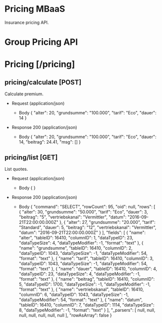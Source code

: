 # Pricing MBaaS

Insurance pricing API. 

# Group Pricing API

# Pricing [/pricing]

## pricing/calculate [POST] 

Calculate premium.

+ Request (application/json)
    + Body
            {
            "alter": 20,
            "grundsumme": "100.000",
            "tarif": "Eco",
            "dauer": 14
            }

+ Response 200 (application/json)
    + Body
            {
              "alter": 20,
              "grundsumme": "100.000",
              "tarif": "Eco",
              "dauer": 14,
              "beitrag": 24.41,
              "msg": []
            }

## pricing/list [GET]

List quotes.

+ Request (application/json)
    + Body
            {
            }

+ Response 200 (application/json)
    + Body
            {
              "command": "SELECT",
              "rowCount": 95,
              "oid": null,
              "rows": [
                {
                  "alter": 30,
                  "grundsumme": "50.000",
                  "tarif": "Eco",
                  "dauer": 3,
                  "beitrag": "5",
                  "vertriebskanal": "Vermittler",
                  "datum": "2016-09-21T22:00:00.000Z"
                },
                {
                  "alter": 27,
                  "grundsumme": "20.000",
                  "tarif": "Standard",
                  "dauer": 5,
                  "beitrag": "12",
                  "vertriebskanal": "Vermittler",
                  "datum": "2016-09-21T22:00:00.000Z"
                }
              ],
              "fields": [
                {
                  "name": "alter",
                  "tableID": 16410,
                  "columnID": 1,
                  "dataTypeID": 23,
                  "dataTypeSize": 4,
                  "dataTypeModifier": -1,
                  "format": "text"
                },
                {
                  "name": "grundsumme",
                  "tableID": 16410,
                  "columnID": 2,
                  "dataTypeID": 1043,
                  "dataTypeSize": -1,
                  "dataTypeModifier": 54,
                  "format": "text"
                },
                {
                  "name": "tarif",
                  "tableID": 16410,
                  "columnID": 3,
                  "dataTypeID": 1043,
                  "dataTypeSize": -1,
                  "dataTypeModifier": 54,
                  "format": "text"
                },
                {
                  "name": "dauer",
                  "tableID": 16410,
                  "columnID": 4,
                  "dataTypeID": 23,
                  "dataTypeSize": 4,
                  "dataTypeModifier": -1,
                  "format": "text"
                },
                {
                  "name": "beitrag",
                  "tableID": 16410,
                  "columnID": 5,
                  "dataTypeID": 1700,
                  "dataTypeSize": -1,
                  "dataTypeModifier": -1,
                  "format": "text"
                },
                {
                  "name": "vertriebskanal",
                  "tableID": 16410,
                  "columnID": 6,
                  "dataTypeID": 1043,
                  "dataTypeSize": -1,
                  "dataTypeModifier": 54,
                  "format": "text"
                },
                {
                  "name": "datum",
                  "tableID": 16410,
                  "columnID": 7,
                  "dataTypeID": 1114,
                  "dataTypeSize": 8,
                  "dataTypeModifier": -1,
                  "format": "text"
                }
              ],
              "_parsers": [
                null,
                null,
                null,
                null,
                null,
                null,
                null
              ],
              "rowAsArray": false
            }
